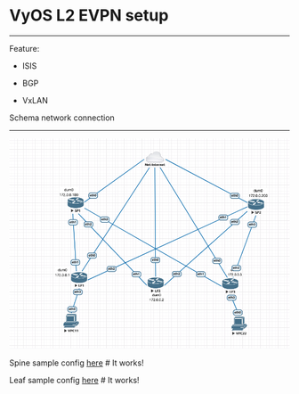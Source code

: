 # VyOS L2 EVPN setup

---

Feature:

- ISIS

- BGP

- VxLAN

Schema network connection

---

![Connections](./schema.png)

Spine sample config [here](./test/sp1.conf) # It works!

Leaf sample config [here](./test/lf1.conf) # It works!
